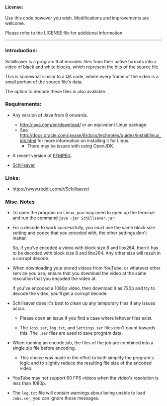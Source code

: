 #### License: 

Use this code however you wish. Modifications and improvements are welcome.

Please refer to the LICENSE file for additional information.

---

### Introduction:

Schillsaver is a program that encodes files from their native formats into a video
of black and white blocks, which represent the bits of the source file.

This is somewhat similar to a QA code, where every frame of the video is a small
portion of the source file's data.

The option to decode these files is also available.

### Requirements:

* Any version of Java from 8 onwards.
    * http://java.com/en/download/ or an equivalent Linux package.
    * See http://docs.oracle.com/javase/8/docs/technotes/guides/install/linux_jdk.html for
      more information on installing it for Linux.
        * There may be issues with using OpenJDK.

    
* A recent version of [FFMPEG](http://ffmpeg.org/download.html).

* [Schillsaver](https://github.com/Valkryst/Schillsaver/releases)

### Links:

* https://www.reddit.com/r/Schillsaver/

### Misc. Notes

* To open the program on Linux, you may need to open up the terminal and 
   run the command `java -jar Schillsaver.jar`.
   
* For a decode to work successfully, you *must* use the same block size setting 
  and codec that you encoded with, the other settings don't matter.
  
  So, if you've encoded a video with block size 8 and libx264, then it has to be decoded with
  block size 8 and libx264. Any other size will result in a corrupt decode.
  
* When downloading your stored videos from YouTube, or whatever other service you
  use, ensure that you download the video at the same resolution that you encoded
  the video at.
  
  If you've encoded a 1080p video, then download it as 720p and try to decode the
  video, you'll get a corrupt decode.

* Schillsaver does it's best to clean up any temporary files if any issues occur.

    * Please open an issue if you find a case where leftover files exist.
    
    * The `Jobs.ser`, `log.txt`, and `Settings.ser` files don't count towards this. The `.ser` files are used to save program data.

* When running an encode job, the files of the job are combined into a single zip
   file before encoding.
   
   * This choice was made in the effort to both simplify the program's logic and to
      slightly reduce the resulting file size of the encoded video.

* YouTube may not support 60 FPS videos when the video's resolution is less than
   1080p.

* The `log.txt` file will contain warnings about being unable to load `Jobs.ser`, you can ignore those messages.